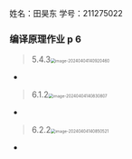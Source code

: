 姓名：田昊东 学号：211275022

### 编译原理作业 p 6

> 5.4.3<img src="https://thdlrt.oss-cn-beijing.aliyuncs.com/image-20240404140920460.png" alt="image-20240404140920460" style="zoom:50%;" />

- 



> 6.1.2<img src="https://thdlrt.oss-cn-beijing.aliyuncs.com/image-20240404140830807.png" alt="image-20240404140830807" style="zoom:50%;" />

- 



> 6.2.2<img src="https://thdlrt.oss-cn-beijing.aliyuncs.com/image-20240404140850521.png" alt="image-20240404140850521" style="zoom:50%;" />

- 

